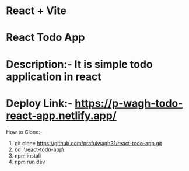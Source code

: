 # React + Vite

# React Todo App

# Description:- It is simple todo application in react

# Deploy Link:- https://p-wagh-todo-react-app.netlify.app/

How to Clone:-

1. git clone https://github.com/prafulwagh31/react-todo-app.git
2. cd .\react-todo-app\
3. npm install
4. npm run dev
